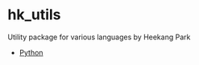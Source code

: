 # hk_utils

Utility package for various languages by Heekang Park

- [Python](https://github.com/HeekangPark/hk_utils/tree/master/python)